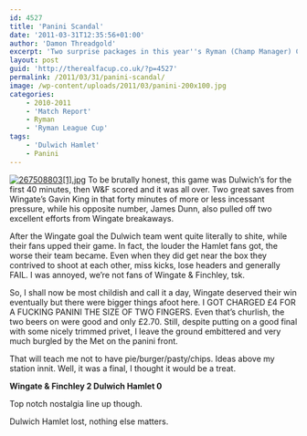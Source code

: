 ```yaml
---
id: 4527
title: 'Panini Scandal'
date: '2011-03-31T12:35:56+01:00'
author: 'Damon Threadgold'
excerpt: 'Two surprise packages in this year''s Ryman (Champ Manager) Cup Final. Imber Court has nicely trimmed hedges. The Hamlet fans were immense but ...'
layout: post
guid: 'http://therealfacup.co.uk/?p=4527'
permalink: /2011/03/31/panini-scandal/
image: /wp-content/uploads/2011/03/panini-200x100.jpg
categories:
    - 2010-2011
    - 'Match Report'
    - Ryman
    - 'Ryman League Cup'
tags:
    - 'Dulwich Hamlet'
    - Panini
---
```


[![267508803[1].jpg](http://lh5.ggpht.com/_3L4_Y2OBz2M/TZRikjTecaI/AAAAAAAADpI/ayswFlUYf4E/s320/267508803%5B1%5D.jpg)](http://lh5.ggpht.com/_3L4_Y2OBz2M/TZRikjTecaI/AAAAAAAADpI/ayswFlUYf4E/w800/267508803%5B1%5D.jpg) To be brutally honest, this game was Dulwich’s for the first 40 minutes, then W&amp;F scored and it was all over. Two great saves from Wingate’s Gavin King in that forty minutes of more or less incessant pressure, while his opposite number, James Dunn, also pulled off two excellent efforts from Wingate breakaways.

After the Wingate goal the Dulwich team went quite literally to shite, while their fans upped their game. In fact, the louder the Hamlet fans got, the worse their team became. Even when they did get near the box they contrived to shoot at each other, miss kicks, lose headers and generally FAIL. I was annoyed, we’re not fans of Wingate &amp; Finchley, tsk.

So, I shall now be most childish and call it a day, Wingate deserved their win eventually but there were bigger things afoot here. I GOT CHARGED £4 FOR A FUCKING PANINI THE SIZE OF TWO FINGERS. Even that’s churlish, the two beers on were good and only £2.70. Still, despite putting on a good final with some nicely trimmed privet, I leave the ground embittered and very much burgled by the Met on the panini front.

That will teach me not to have pie/burger/pasty/chips. Ideas above my station innit. Well, it was a final, I thought it would be a treat.

**Wingate &amp; Finchley 2 Dulwich Hamlet 0**

Top notch nostalgia line up though.

Dulwich Hamlet lost, nothing else matters.